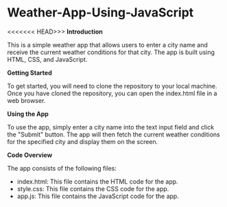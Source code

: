 # Weather-App-Using-JavaScript
<<<<<<< HEAD>>>
**Introduction**

This is a simple weather app that allows users to enter a city name and receive the current weather conditions for that city. The app is built using HTML, CSS, and JavaScript.

**Getting Started**

To get started, you will need to clone the repository to your local machine. Once you have cloned the repository, you can open the index.html file in a web browser.

**Using the App**

To use the app, simply enter a city name into the text input field and click the "Submit" button. The app will then fetch the current weather conditions for the specified city and display them on the screen.

**Code Overview**

The app consists of the following files:

* index.html: This file contains the HTML code for the app.
* style.css: This file contains the CSS code for the app.
* app.js: This file contains the JavaScript code for the app.
